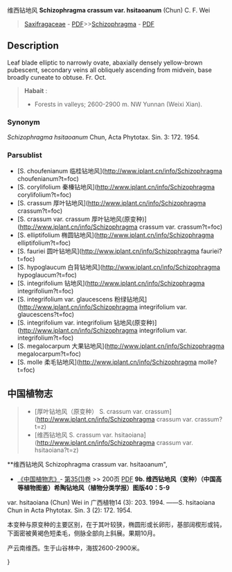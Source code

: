 维西钻地风 **Schizophragma crassum var. hsitaoanum** (Chun) C. F. Wei

> [Saxifragaceae](http://www.iplant.cn/info/Saxifragaceae?t=foc) - [PDF](http://www.iplant.cn/foc/pdf/Saxifragaceae.pdf)>>[Schizophragma](http://www.iplant.cn/info/Schizophragma?t=foc) - [PDF](http://www.iplant.cn/foc/pdf/Schizophragma.pdf)

## Description

Leaf blade elliptic to narrowly ovate, abaxially densely yellow-brown pubescent, secondary veins all obliquely ascending from midvein, base broadly cuneate to obtuse. Fr. Oct.


> **Habait** : 
>* Forests in valleys; 2600-2900 m. NW Yunnan (Weixi Xian).

### Synonym
*Schizophragma hsitaoanum* Chun, Acta Phytotax. Sin. 3: 172. 1954.

### Parsublist

* [S.  choufenianum  临桂钻地风](http://www.iplant.cn/info/Schizophragma choufenianum?t=foc)
* [S.  corylifolium  秦榛钻地风](http://www.iplant.cn/info/Schizophragma corylifolium?t=foc)
* [S.  crassum  厚叶钻地风](http://www.iplant.cn/info/Schizophragma crassum?t=foc)
* [S.  crassum var. crassum  厚叶钻地风(原变种)](http://www.iplant.cn/info/Schizophragma crassum var. crassum?t=foc)
* [S.  elliptifolium  椭圆钻地风](http://www.iplant.cn/info/Schizophragma elliptifolium?t=foc)
* [S.  fauriei  圆叶钻地风](http://www.iplant.cn/info/Schizophragma fauriei?t=foc)
* [S.  hypoglaucum  白背钻地风](http://www.iplant.cn/info/Schizophragma hypoglaucum?t=foc)
* [S.  integrifolium  钻地风](http://www.iplant.cn/info/Schizophragma integrifolium?t=foc)
* [S.  integrifolium var. glaucescens  粉绿钻地风](http://www.iplant.cn/info/Schizophragma integrifolium var. glaucescens?t=foc)
* [S.  integrifolium var. integrifolium  钻地风(原变种)](http://www.iplant.cn/info/Schizophragma integrifolium var. integrifolium?t=foc)
* [S.  megalocarpum  大果钻地风](http://www.iplant.cn/info/Schizophragma megalocarpum?t=foc)
* [S.  molle  柔毛钻地风](http://www.iplant.cn/info/Schizophragma molle?t=foc)

## 中国植物志

> * [厚叶钻地风（原变种）  S.  crassum var. crassum](http://www.iplant.cn/info/Schizophragma crassum var. crassum?t=z)
> * [维西钻地风  S.  crassum var. hsitaoiana](http://www.iplant.cn/info/Schizophragma crassum var. hsitaoiana?t=z)


**维西钻地风 Schizophragma crassum var. hsitaoanum",


* [《中国植物志》](http://www.iplant.cn/frps)- [第35(1)卷](http://www.iplant.cn/frps/vol/35(1)) >> 200页 [PDF](http://www.iplant.cn/frps/pdf/35(1)/200.pdf)
**9b. 维西钻地风（变种）（中国高等植物图鉴）希陶钻地风（植物分类学报）图版40：5-9**

var. hsitaoiana (Chun) Wei in 广西植物14 (3): 203. 1994. ——S. hsitaoiana Chun in Acta Phytotax. Sin. 3 (2): 172. 1954.

本变种与原变种的主要区别，在于其叶较狭，椭圆形或长卵形，基部阔楔形或钝，下面密被黄褐色短柔毛，侧脉全部向上斜展。果期10月。

产云南维西。生于山谷林中，海拔2600-2900米。

}